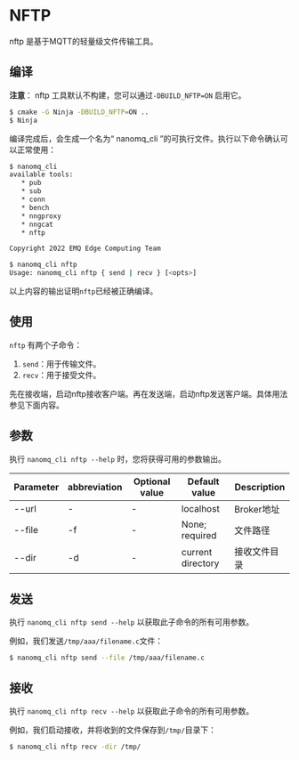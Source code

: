 # NFTP

nftp 是基于MQTT的轻量级文件传输工具。

## 编译 

**注意**： nftp 工具默认不构建，您可以通过`-DBUILD_NFTP=ON` 启用它。

```bash
$ cmake -G Ninja -DBUILD_NFTP=ON ..
$ Ninja
```

编译完成后，会生成一个名为“ nanomq_cli ”的可执行文件。执行以下命令确认可以正常使用：

```bash
$ nanomq_cli 
available tools:
   * pub
   * sub
   * conn
   * bench
   * nngproxy
   * nngcat
   * nftp

Copyright 2022 EMQ Edge Computing Team
```

```bash
$ nanomq_cli nftp
Usage: nanomq_cli nftp { send | recv } [<opts>]
```

以上内容的输出证明`nftp`已经被正确编译。

## 使用

`nftp` 有两个子命令：

1. `send`：用于传输文件。
2. `recv`：用于接受文件。

先在接收端，启动nftp接收客户端。再在发送端，启动nftp发送客户端。具体用法参见下面内容。

## 参数

执行 `nanomq_cli nftp --help` 时，您将获得可用的参数输出。

| Parameter         | abbreviation | Optional value | Default value     | Description               |
| ----------------- | ------------ | -------------- | ----------------- | ------------------------- |
| --url             | -            | -              | localhost         | Broker地址                |
| --file            | -f           | -              | None; required    | 文件路径                  |
| --dir             | -d           | -              | current directory | 接收文件目录               |

## 发送

执行 `nanomq_cli nftp send --help` 以获取此子命令的所有可用参数。

例如，我们发送`/tmp/aaa/filename.c`文件：

```bash
$ nanomq_cli nftp send --file /tmp/aaa/filename.c
```

## 接收

执行 `nanomq_cli nftp recv --help` 以获取此子命令的所有可用参数。

例如，我们启动接收，并将收到的文件保存到`/tmp/`目录下：

```bash
$ nanomq_cli nftp recv -dir /tmp/
```

